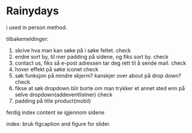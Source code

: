 # Rainydays




i used in person method. 

tilbakemeldinger: 
1. skrive hva man kan søke på i søke feltet.  check
2. endre sort by, til mer padding på sidene, og fiks sort by.  check
3. contact us, fiks så e-post adressen tar deg rett til å sende mail.  check
4. hover effekt på søke iconet check
5. søk funksjon på mindre skjerm? kanskjer over about på drop down? check
6. fikse at søk dropdown blir borte om man trykker et annet sted enn på selve dropdown(addeventlistner) check
7. padding på title product(mobil)




ferdig index content 
se igjennom sidene

index: bruk figcaption and figure for slider. 